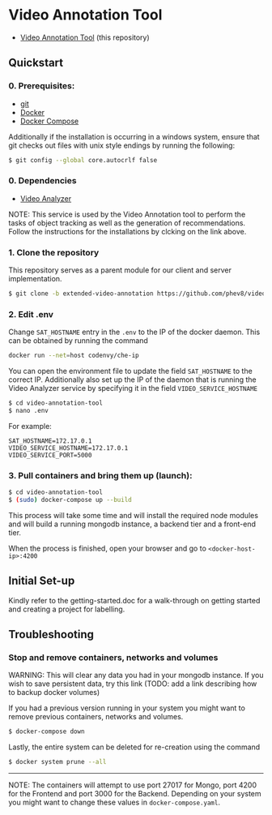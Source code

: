 # Video Annotation Tool

* [Video Annotation Tool](https://github.com/phev8/video-annotation-tool.git) (this repository)

## Quickstart

### 0. Prerequisites:

* [git](https://git-scm.com/downloads) 
* [Docker](https://docs.docker.com/install/)
* [Docker Compose](https://docs.docker.com/compose/install/)

Additionally if the installation is occurring in a windows system, ensure that git checks out files with unix style endings by running the following:

```bash
$ git config --global core.autocrlf false
```


### 0. Dependencies

* [Video Analyzer](https://github.com/sajeeth1009/video_analyzer.git)

NOTE: This service is used by the Video Annotation tool to perform the tasks of object tracking as well as
the generation of recommendations. Follow the instructions for the installations by clcking on the link above. 

### 1. Clone the repository

This repository serves as a parent module for our client and server implementation. 
```bash
$ git clone -b extended-video-annotation https://github.com/phev8/video-annotation-tool.git
```

### 2. Edit .env

Change `SAT_HOSTNAME` entry in the `.env` to the IP of the docker daemon.
This can be obtained by running the command 
```bash
docker run --net=host codenvy/che-ip
```

You can open the environment file to update the field `SAT_HOSTNAME` to the correct IP. Additionally also set up the IP of the 
daemon that is running the Video Analyzer service by specifying it in the field `VIDEO_SERVICE_HOSTNAME`
```bash
$ cd video-annotation-tool
$ nano .env
```

For example:
```dotenv
SAT_HOSTNAME=172.17.0.1
VIDEO_SERVICE_HOSTNAME=172.17.0.1
VIDEO_SERVICE_PORT=5000
```


### 3. Pull containers and bring them up (launch):

```bash
$ cd video-annotation-tool
$ (sudo) docker-compose up --build
```
This process will take some time and will install the required node modules and will build a running mongodb instance, a backend tier and a front-end tier.

When the process is finished, open your browser and go to  `<docker-host-ip>:4200`

## Initial Set-up

Kindly refer to the getting-started.doc for a walk-through on getting started and creating a project for labelling.



## Troubleshooting

###  Stop and remove containers, networks and volumes

WARNING: This will clear any data you had in your mongodb instance. If you wish to save persistent data, try this link 
(TODO: add a link describing how to backup docker volumes)

If you had a previous version running in your system you might want to remove previous containers, networks and volumes. 

```bash
$ docker-compose down
```
Lastly, the entire system can be deleted for re-creation using the command
```bash
$ docker system prune --all
```

---

NOTE: The containers will attempt to use port 27017 for Mongo, port 4200 for the Frontend and port 3000 for the Backend. Depending on your system you might want to change these values in `docker-compose.yaml`.
